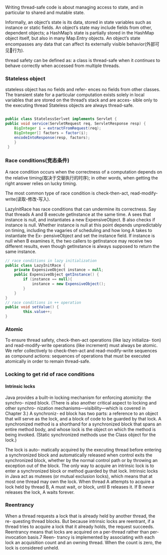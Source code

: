 Writing thread-safe code is about managing access to state, and in particular to shared and mutable state.

Informally, an object’s state is its data, stored in state variables such as instance or static fields. An object’s state may include fields from other, dependent objects; a HashMap’s state is partially stored in the HashMap object itself, but also in many Map.Entry objects. An object’s state encompasses any data that can affect its externally visible behavior(外部可见行为).

 thread safety can be defined as: a class is thread-safe when it _continues_ to behave correctly when accessed from multiple threads.

### Stateless object
stateless object has no fields and refer- ences no fields from other classes. The transient state for a particular computation exists solely in local variables that are stored on the thread’s stack and are acces- sible only to the executing thread
 Stateless objects are always thread-safe.

``` java 

public class StatelessSerlvet implements Servlet {
public void service(ServletRequest req, ServletResponse resp) {
    BigInteger i = extractFromRequest(req);
    BigInteger[] factors = factor(i);
    encodeIntoResponse(resp, factors);
    }
 }
```

### Race conditions(竞态条件)

A race condition occurs when the correctness of a computation depends on the relative timing(取决于交替执行的时序); in other words, when getting the right answer relies on lucky timing.

The most common type of race condition is check-then-act, read-modify-write(读取-修改-写入).

LazyInitRace has race conditions that can undermine its correctness. Say that threads A and B execute getInstance at the same time. A sees that instance is null, and instantiates a new ExpensiveObject. B also checks if instance is null. Whether instance is null at this point depends unpredictably on timing, including the vagaries of scheduling and how long A takes to instantiate the Ex- pensiveObject and set the instance field. If instance is null when B examines it, the two callers to getInstance may receive two different results, even though getInstance is always supposed to return the same instance.


``` java
// race conditions in lazy initialization
public class LazyInitRace {
    private ExpensiveObject instance = null;
    public ExpensiveObject getInstance() { 
        if (instance == null){
            instance = new ExpensiveObject();
        }
    }
}
// race conditions in ++ operation
public void setValue() {
        this.value++; 
} 
```

### Atomic

To ensure thread safety, check-then-act operations (like lazy initializa- tion) and read-modify-write operations (like increment) must always be atomic. We refer collectively to check-then-act and read-modify-write sequences as compound actions: sequences of operations that must be executed atomically in order to remain thread-safe.

### Locking to get rid of race conditions

#### Intrinsic locks

Java provides a built-in locking mechanism for enforcing atomicity: the synchro- nized block. (There is also another critical aspect to locking and other synchro- nization mechanisms—visibility—which is covered in Chapter 3.) A synchroniz- ed block has two parts: a reference to an object that will serve as the lock, and a block of code to be guarded by that lock. A synchronized method is a shorthand for a synchronized block that spans an entire method body, and whose lock is the object on which the method is being invoked. (Static synchronized methods use the Class object for the lock.)

The lock is auto- matically acquired by the executing thread before entering a synchronized block and automatically released when control exits the synchronized block, whether by the normal control path or by throwing an exception out of the block. The only way to acquire an intrinsic lock is to enter a synchronized block or method guarded by that lock.
Intrinsic locks in Java act as mutexes (or mutual exclusion locks), which means that at most one thread may own the lock. When thread A attempts to acquire a lock held by thread B, A must wait, or block, until B releases it. If B never releases the lock, A waits forever.

### Reentrancy

When a thread requests a lock that is already held by another thread, the re- questing thread blocks. But because intrinsic locks are reentrant, if a thread tries to acquire a lock that it already holds, the request succeeds. Reentrancy means that locks are acquired on a per-thread rather than per-invocation basis.7 Reen- trancy is implemented by associating with each lock an acquisition count and an owning thread. When the count is zero, the lock is considered unheld.

